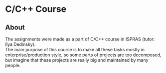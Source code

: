 # C/C++ Course

## About

The assignments were made as a part of C/C++ course in ISPRAS (tutor: Ilya Dedinsky).  
The main purpose of this course is to make all these tasks mostly in enterprise/production style, so some parts of projects are too decomposed, but imagine that these projects are really big and maintained by many people.
